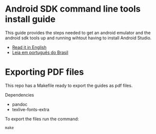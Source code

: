 # Android SDK command line tools install guide

This guide provides the steps needed to get an android emulator and the android sdk tools up and running wihtout having to install Android Studio.

- [Read it in English](guides/android_sdk_install_guide.md)
- [Leia em português do Brasil](guides/android_sdk_guia_de_instalacao.md)

# Exporting PDF files

This repo has a Makefile ready to export the guides as pdf files.

Dependencies

- pandoc
- texlive-fonts-extra

To export the files run the command:

```
make
```
